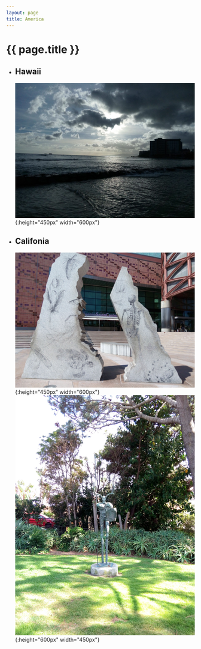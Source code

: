 ```yaml
---
layout: page
title: America
---
```


# {{ page.title }}

+ ## Hawaii
  ![](/images/america/Hawaii.jpeg#center){:height="450px" width="600px"}

+ ## Califonia
  ![](/images/america/museum.jpeg#center){:height="450px" width="600px"}
  ![](/images/america/beach.jpeg#center){:height="600px" width="450px"}